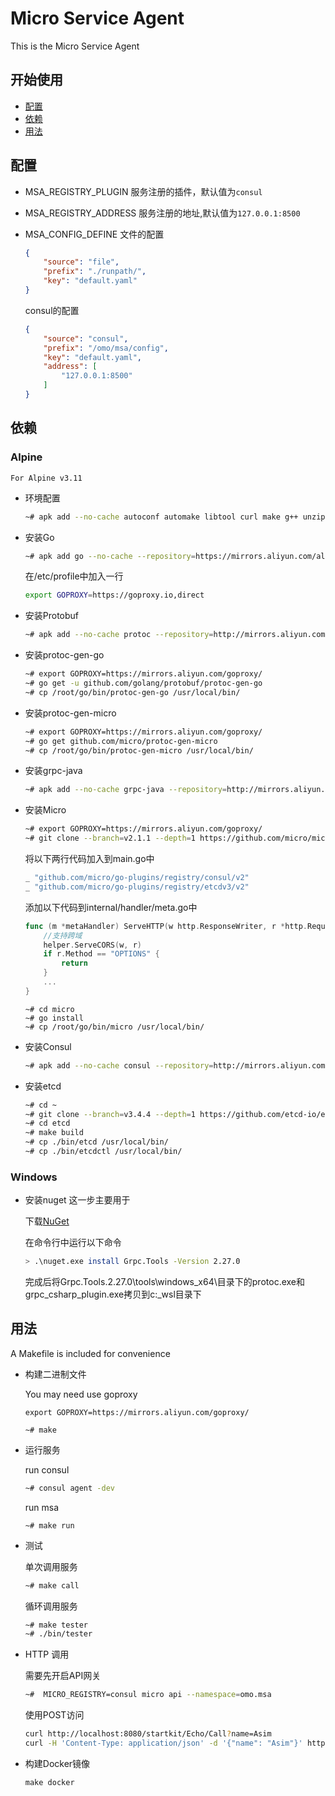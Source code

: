 # Micro Service Agent

This is the Micro Service Agent

## 开始使用

- [配置](#配置)
- [依赖](#依赖)
- [用法](#用法)

## 配置

- MSA_REGISTRY_PLUGIN
    服务注册的插件，默认值为`consul`

- MSA_REGISTRY_ADDRESS
    服务注册的地址,默认值为`127.0.0.1:8500`

- MSA_CONFIG_DEFINE
    文件的配置
    ```json
    {	
        "source": "file",
        "prefix": "./runpath/",
        "key": "default.yaml"
    }	
    ```

    consul的配置
    ```json
    {	
        "source": "consul",
        "prefix": "/omo/msa/config",
        "key": "default.yaml",
        "address": [
            "127.0.0.1:8500"
        ]
    }	
    ```

## 依赖

### Alpine
`For Alpine v3.11`

- 环境配置

    ```bash
    ~# apk add --no-cache autoconf automake libtool curl make g++ unzip alpine-sdk
    ```

- 安装Go

    ```bash
    ~# apk add go --no-cache --repository=https://mirrors.aliyun.com/alpine/v3.11/community/
    ```
    
    在/etc/profile中加入一行
    ```bash
    export GOPROXY=https://goproxy.io,direct
    ```

- 安装Protobuf

    ```bash
    ~# apk add --no-cache protoc --repository=http://mirrors.aliyun.com/alpine/v3.11/main/
    ```

- 安装protoc-gen-go

    ```bash
    ~# export GOPROXY=https://mirrors.aliyun.com/goproxy/
    ~# go get -u github.com/golang/protobuf/protoc-gen-go
    ~# cp /root/go/bin/protoc-gen-go /usr/local/bin/
    ```

- 安装protoc-gen-micro

    ```bash
    ~# export GOPROXY=https://mirrors.aliyun.com/goproxy/
    ~# go get github.com/micro/protoc-gen-micro
    ~# cp /root/go/bin/protoc-gen-micro /usr/local/bin/
    ```
- 安装grpc-java
    ```bash
    ~# apk add --no-cache grpc-java --repository=http://mirrors.aliyun.com/alpine/edge/testing
    ```

- 安装Micro

    ```bash
    ~# export GOPROXY=https://mirrors.aliyun.com/goproxy/
    ~# git clone --branch=v2.1.1 --depth=1 https://github.com/micro/micro
    ```

    将以下两行代码加入到main.go中
    ```go
    _ "github.com/micro/go-plugins/registry/consul/v2"
    _ "github.com/micro/go-plugins/registry/etcdv3/v2"
    ```

    添加以下代码到internal/handler/meta.go中
    ```go
    func (m *metaHandler) ServeHTTP(w http.ResponseWriter, r *http.Request) {
        //支持跨域
        helper.ServeCORS(w, r)
        if r.Method == "OPTIONS" {
            return
        }
        ...
    }
    ```

    ```
    ~# cd micro
    ~# go install
    ~# cp /root/go/bin/micro /usr/local/bin/
    ```

- 安装Consul

    ```bash
    ~# apk add --no-cache consul --repository=http://mirrors.aliyun.com/alpine/edge/testing/
    ```

- 安装etcd 

    ```bash
    ~# cd ~
    ~# git clone --branch=v3.4.4 --depth=1 https://github.com/etcd-io/etcd
    ~# cd etcd
    ~# make build
    ~# cp ./bin/etcd /usr/local/bin/
    ~# cp ./bin/etcdctl /usr/local/bin/
    ```

### Windows

- 安装nuget
    这一步主要用于

    下载[NuGet](https://www.nuget.org/downloads)

    在命令行中运行以下命令

    ```bash
    > .\nuget.exe install Grpc.Tools -Version 2.27.0
    ```

    完成后将Grpc.Tools.2.27.0\tools\windows_x64\目录下的protoc.exe和grpc_csharp_plugin.exe拷贝到c:\_wsl目录下

## 用法

A Makefile is included for convenience

- 构建二进制文件

    You may need use goproxy 
    ```
    export GOPROXY=https://mirrors.aliyun.com/goproxy/
    ```

    ```
    ~# make 
    ```

- 运行服务

    run consul
    ```bash
    ~# consul agent -dev
    ```

    run msa
    ```
    ~# make run
    ```

- 测试


    单次调用服务
    ```bash
    ~# make call
    ```

    循环调用服务
    ```bash
    ~# make tester
    ~# ./bin/tester
    ```

- HTTP 调用

    需要先开启API网关
    ```bash
    ~#  MICRO_REGISTRY=consul micro api --namespace=omo.msa
    ```

    使用POST访问
    ```bash
    curl http://localhost:8080/startkit/Echo/Call?name=Asim
    curl -H 'Content-Type: application/json' -d '{"name": "Asim"}' http://localhost:8080/startkit/Echo/Call
    ```

- 构建Docker镜像

    ```
    make docker
    ```
